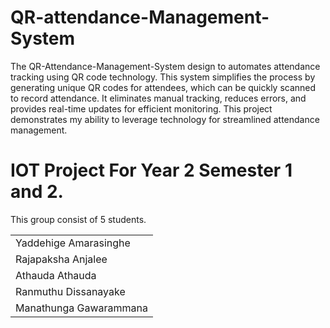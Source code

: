 # QR-attendance-Management-System
The QR-Attendance-Management-System design to automates attendance tracking using QR code technology. This system simplifies the process by generating unique QR codes for attendees, which can be quickly scanned to record attendance. It eliminates manual tracking, reduces errors, and provides real-time updates for efficient monitoring. 
This project demonstrates my ability to leverage technology for streamlined attendance management.

# IOT Project For Year 2 Semester 1 and 2.
This group consist of 5 students.

<table>
  <tr>
    <td>
Yaddehige Amarasinghe
      </td>
        </tr>
<tr>
  <td>
Rajapaksha Anjalee
    </td>
  </tr>
  <tr>
  <td>
Athauda Athauda
    </td>
  </tr>
  <tr>
  <td>
Ranmuthu Dissanayake
    </td>
  </tr>
  <tr>
  <td>
Manathunga Gawarammana
    </td>
  </tr>

